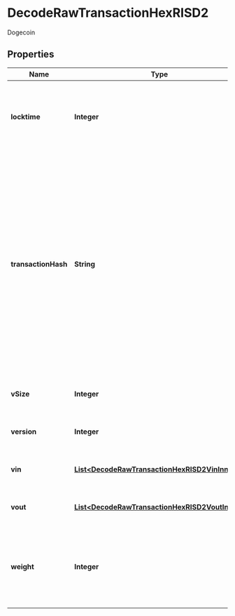 

# DecodeRawTransactionHexRISD2

Dogecoin

## Properties

| Name | Type | Description | Notes |
|------------ | ------------- | ------------- | -------------|
|**locktime** | **Integer** | Represents the time at which a particular transaction can be added to the blockchain. |  |
|**transactionHash** | **String** | Represents the same as transactionId for account-based protocols like Ethereum, while it could be different in UTXO-based protocols like Bitcoin. E.g., in UTXO-based protocols hash is different from transactionId for SegWit transactions. |  |
|**vSize** | **Integer** | Represents the virtual size of this transaction. |  |
|**version** | **Integer** | Represents transaction version number |  |
|**vin** | [**List&lt;DecodeRawTransactionHexRISD2VinInner&gt;**](DecodeRawTransactionHexRISD2VinInner.md) | Represents the transaction inputs. |  |
|**vout** | [**List&lt;DecodeRawTransactionHexRISD2VoutInner&gt;**](DecodeRawTransactionHexRISD2VoutInner.md) | Represents the transaction outputs. |  |
|**weight** | **Integer** | Represents the size of a block, measured in weight units and including the segwit discount. |  [optional] |



